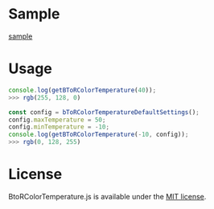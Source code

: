 # Sample

[sample](https://shusukeo.github.io/bToRColorTemperature/sample/)

# Usage

```js
console.log(getBToRColorTemperature(40));
>>> rgb(255, 128, 0)
```

```js
const config = bToRColorTemperatureDefaultSettings();
config.maxTemperature = 50;
config.minTemperature = -10;
console.log(getBToRColorTemperature(-10, config));
>>> rgb(0, 128, 255)
```

# License

BtoRColorTemperature.js is available under the [MIT license](https://opensource.org/licenses/MIT).
